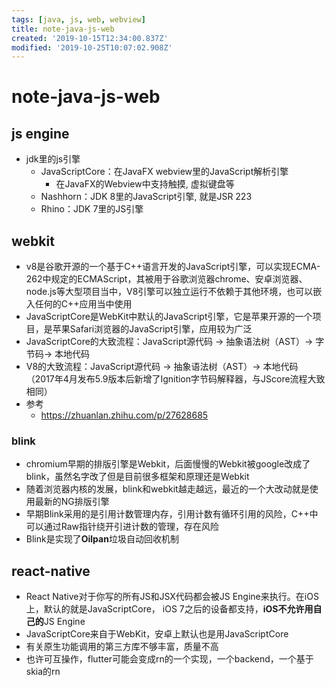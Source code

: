 ```yaml
---
tags: [java, js, web, webview]
title: note-java-js-web
created: '2019-10-15T12:34:00.837Z'
modified: '2019-10-25T10:07:02.908Z'
---
```


# note-java-js-web

## js engine
- jdk里的js引擎  
    - JavaScriptCore：在JavaFX webview里的JavaScript解析引擎
        - 在JavaFX的Webview中支持触摸, 虚拟键盘等
    - Nashhorn：JDK 8里的JavaScript引擎, 就是JSR 223
    - Rhino：JDK 7里的JS引擎

## webkit
- v8是谷歌开源的一个基于C++语言开发的JavaScript引擎，可以实现ECMA-262中规定的ECMAScript，其被用于谷歌浏览器chrome、安卓浏览器、node.js等大型项目当中，V8引擎可以独立运行不依赖于其他环境，也可以嵌入任何的C++应用当中使用
- JavaScriptCore是WebKit中默认的JavaScript引擎，它是苹果开源的一个项目，是苹果Safari浏览器的JavaScript引擎，应用较为广泛
- JavaScriptCore的大致流程：JavaScript源代码 -> 抽象语法树（AST）-> 字节码-> 本地代码
- V8的大致流程：JavaScript源代码 -> 抽象语法树（AST）-> 本地代码 （2017年4月发布5.9版本后新增了Ignition字节码解释器，与JScore流程大致相同）
- 参考
    - https://zhuanlan.zhihu.com/p/27628685

### blink
- chromium早期的排版引擎是Webkit，后面慢慢的Webkit被google改成了blink，虽然名字改了但是目前很多框架和原理还是Webkit
- 随着浏览器内核的发展，blink和webkit越走越远，最近的一个大改动就是使用最新的NG排版引擎
- 早期Blink采用的是引用计数管理内存，引用计数有循环引用的风险，C++中可以通过Raw指针绕开引进计数的管理，存在风险
- Blink是实现了**Oilpan**垃圾自动回收机制

## react-native
- React Native对于你写的所有JS和JSX代码都会被JS Engine来执行。在iOS上，默认的就是JavaScriptCore， iOS 7之后的设备都支持，**iOS不允许用自己的**JS Engine
- JavaScriptCore来自于WebKit，安卓上默认也是用JavaScriptCore
- 有关原生功能调用的第三方库不够丰富，质量不高
- 也许可互操作，flutter可能会变成rn的一个实现，一个backend，一个基于skia的rn

